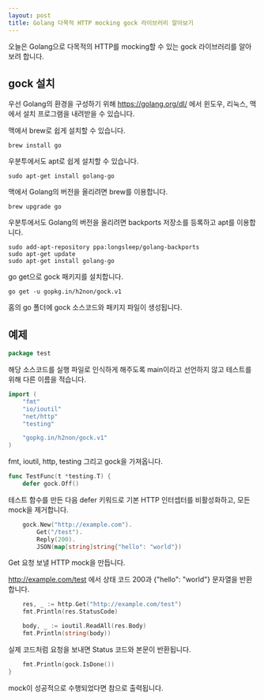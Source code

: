 ```yaml
---
layout: post
title: Golang 다목적 HTTP mocking gock 라이브러리 알아보기
---
```


오늘은 Golang으로 다목적의 HTTP를 mocking할 수 있는 gock 라이브러리를 알아보려 합니다.

## gock 설치

우선 Golang의 환경을 구성하기 위해 https://golang.org/dl/ 에서 윈도우, 리눅스, 맥에서 설치 프로그램을 내려받을 수 있습니다.

맥에서 brew로 쉽게 설치할 수 있습니다.

```
brew install go
```

우분투에서도 apt로 쉽게 설치할 수 있습니다.

```
sudo apt-get install golang-go
```

맥에서 Golang의 버전을 올리려면 brew를 이용합니다.

```
brew upgrade go
```

우분투에서도 Golang의 버전을 올리려면 backports 저장소를 등록하고 apt를 이용합니다.

```
sudo add-apt-repository ppa:longsleep/golang-backports
sudo apt-get update
sudo apt-get install golang-go
```

go get으로 gock 패키지를 설치합니다.

```
go get -u gopkg.in/h2non/gock.v1
```

홈의 go 폴더에 gock 소스코드와 패키지 파일이 생성됩니다.

## 예제

```go
package test
```

해당 소스코드를 실행 파일로 인식하게 해주도록 main이라고 선언하지 않고 테스트를 위해 다른 이름을 적습니다.

```go
import (
	"fmt"
	"io/ioutil"
	"net/http"
	"testing"

	"gopkg.in/h2non/gock.v1"
)
```

fmt, ioutil, http, testing 그리고 gock을 가져옵니다.

```go
func TestFunc(t *testing.T) {
	defer gock.Off()
```

테스트 함수를 만든 다음 defer 키워드로 기본 HTTP 인터셉터를 비활성화하고, 모든 mock을 제거합니다.

```go
	gock.New("http://example.com").
		Get("/test").
		Reply(200).
		JSON(map[string]string{"hello": "world"})
```

Get 요청 보낼 HTTP mock을 만듭니다.

http://example.com/test 에서 상태 코드 200과 {"hello": "world"} 문자열을 반환합니다.

```go
	res, _ := http.Get("http://example.com/test")
	fmt.Println(res.StatusCode)

	body, _ := ioutil.ReadAll(res.Body)
	fmt.Println(string(body))
```

실제 코드처럼 요청을 보내면 Status 코드와 본문이 반환됩니다.

```go
	fmt.Println(gock.IsDone())
}
```

mock이 성공적으로 수행되었다면 참으로 출력됩니다.